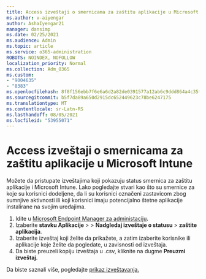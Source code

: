 ```yaml
---
title: Access izveštaji o smernicama za zaštitu aplikacije u Microsoft Intune
ms.author: v-aiyengar
author: AshaIyengar21
manager: dansimp
ms.date: 02/25/2021
ms.audience: Admin
ms.topic: article
ms.service: o365-administration
ROBOTS: NOINDEX, NOFOLLOW
localization_priority: Normal
ms.collection: Adm_O365
ms.custom:
- "9004635"
- "8383"
ms.openlocfilehash: 8f8f156ebb7f6e6a6d2a82de0391577a12ab6c9ddd864a4c35f0e24c4ac638d9
ms.sourcegitcommit: b5f7da89a650d2915dc652449623c78be6247175
ms.translationtype: MT
ms.contentlocale: sr-Latn-RS
ms.lasthandoff: 08/05/2021
ms.locfileid: "53955071"
---
```

# <a name="access-reports-about-app-protection-policies-in-microsoft-intune"></a>Access izveštaji o smernicama za zaštitu aplikacije u Microsoft Intune

Možete da pristupate izveštajima koji pokazuju status smernica za zaštitu aplikacije i Microsoft Intune. Lako pogledajte stvari kao što su smernice za koje su korisnici dodeljene, da li su korisnici označeni zastavicom zbog sumnjive aktivnosti ili koji korisnici imaju potencijalno štetne aplikacije instalirane na svojim uređajima.

1. Idite u [Microsoft Endpoint Manager za administaciju](https://go.microsoft.com/fwlink/?linkid=2109431).
1. Izaberite **stavku Aplikacije**  >    >  **Nadgledaj izveštaje o statusu**  >  **zaštite aplikacija**.
1. Izaberite izveštaj koji želite da prikažete, a zatim izaberite korisnike ili aplikacije koje želite da pogledate, u zavisnosti od izveštaja.
1. Da biste preuzeli kopiju izveštaja u .csv, kliknite na dugme **Preuzmi izveštaj.**

Da biste saznali više, pogledajte [prikaz izveštavanja.](https://go.microsoft.com/fwlink/?linkid=2109431)
